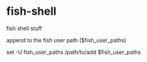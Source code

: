 # fish-shell
fish shell stuff

append to the fish user path ($fish_user_paths)

set -U fish_user_paths /path/to/add  $fish_user_paths
